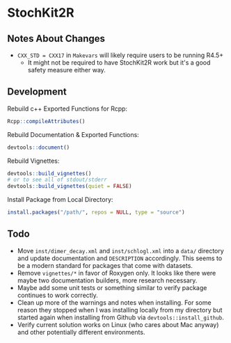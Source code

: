 # StochKit2R

## Notes About Changes

- `CXX_STD = CXX17` in `Makevars` will likely require users to be running R4.5+
  - It might not be required to have StochKit2R work but it's a good safety
    measure either way.

## Development

Rebuild c++ Exported Functions for Rcpp:

```r
Rcpp::compileAttributes()
```

Rebuild Documentation & Exported Functions:

```r
devtools::document()
```

Rebuild Vignettes:

```r
devtools::build_vignettes()
# or to see all of stdout/stderr
devtools::build_vignettes(quiet = FALSE)
```

Install Package from Local Directory:

```r
install.packages("/path/", repos = NULL, type = "source")
```

## Todo

- Move `inst/dimer_decay.xml` and `inst/schlogl.xml` into a `data/` directory
  and update documentation and `DESCRIPTION` accordingly. This seems to be a
  modern standard for packages that come with datasets.
- Remove `vignettes/*` in favor of Roxygen only. It looks like there were maybe
  two documentation builders, more research necessary.
- Maybe add some unit tests or something similar to verify package continues to
  work correctly.
- Clean up more of the warnings and notes when installing. For some reason they
  stopped when I was installing locally from my directory but started again when
  installing from Github via `devtools::install_github`.
- Verify current solution works on Linux (who cares about Mac anyway) and other
  potentially different environments.
